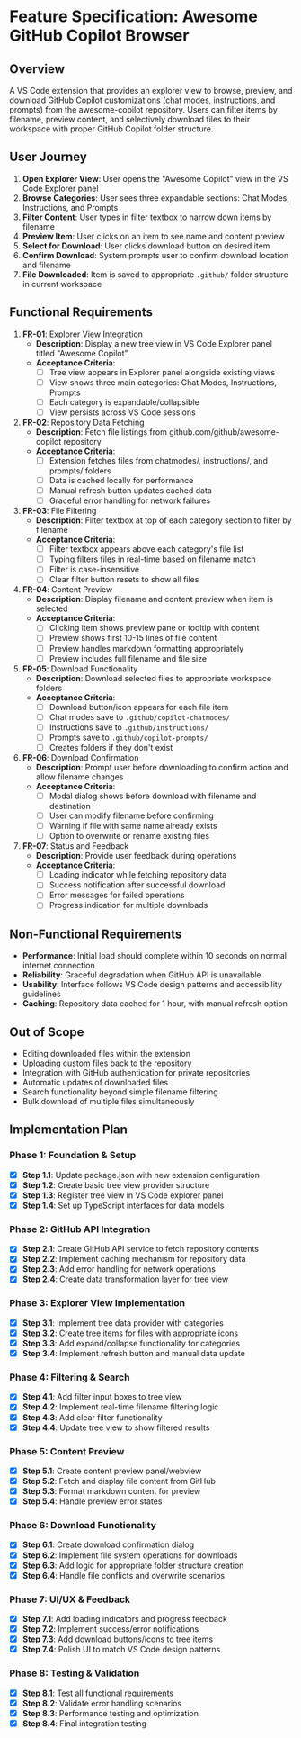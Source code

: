# Feature Specification: Awesome GitHub Copilot Browser

## Overview

A VS Code extension that provides an explorer view to browse, preview, and download GitHub Copilot customizations (chat modes, instructions, and prompts) from the awesome-copilot repository. Users can filter items by filename, preview content, and selectively download files to their workspace with proper GitHub Copilot folder structure.

## User Journey

1. **Open Explorer View**: User opens the "Awesome Copilot" view in the VS Code Explorer panel
2. **Browse Categories**: User sees three expandable sections: Chat Modes, Instructions, and Prompts
3. **Filter Content**: User types in filter textbox to narrow down items by filename
4. **Preview Item**: User clicks on an item to see name and content preview
5. **Select for Download**: User clicks download button on desired item
6. **Confirm Download**: System prompts user to confirm download location and filename
7. **File Downloaded**: Item is saved to appropriate `.github/` folder structure in current workspace

## Functional Requirements

1. **FR-01**: Explorer View Integration
   - **Description**: Display a new tree view in VS Code Explorer panel titled "Awesome Copilot"
   - **Acceptance Criteria**:
     - [ ] Tree view appears in Explorer panel alongside existing views
     - [ ] View shows three main categories: Chat Modes, Instructions, Prompts
     - [ ] Each category is expandable/collapsible
     - [ ] View persists across VS Code sessions

2. **FR-02**: Repository Data Fetching
   - **Description**: Fetch file listings from github.com/github/awesome-copilot repository
   - **Acceptance Criteria**:
     - [ ] Extension fetches files from chatmodes/, instructions/, and prompts/ folders
     - [ ] Data is cached locally for performance
     - [ ] Manual refresh button updates cached data
     - [ ] Graceful error handling for network failures

3. **FR-03**: File Filtering
   - **Description**: Filter textbox at top of each category section to filter by filename
   - **Acceptance Criteria**:
     - [ ] Filter textbox appears above each category's file list
     - [ ] Typing filters files in real-time based on filename match
     - [ ] Filter is case-insensitive
     - [ ] Clear filter button resets to show all files

4. **FR-04**: Content Preview
   - **Description**: Display filename and content preview when item is selected
   - **Acceptance Criteria**:
     - [ ] Clicking item shows preview pane or tooltip with content
     - [ ] Preview shows first 10-15 lines of file content
     - [ ] Preview handles markdown formatting appropriately
     - [ ] Preview includes full filename and file size

5. **FR-05**: Download Functionality
   - **Description**: Download selected files to appropriate workspace folders
   - **Acceptance Criteria**:
     - [ ] Download button/icon appears for each file item
     - [ ] Chat modes save to `.github/copilot-chatmodes/`
     - [ ] Instructions save to `.github/instructions/`
     - [ ] Prompts save to `.github/copilot-prompts/`
     - [ ] Creates folders if they don't exist

6. **FR-06**: Download Confirmation
   - **Description**: Prompt user before downloading to confirm action and allow filename changes
   - **Acceptance Criteria**:
     - [ ] Modal dialog shows before download with filename and destination
     - [ ] User can modify filename before confirming
     - [ ] Warning if file with same name already exists
     - [ ] Option to overwrite or rename existing files

7. **FR-07**: Status and Feedback
   - **Description**: Provide user feedback during operations
   - **Acceptance Criteria**:
     - [ ] Loading indicator while fetching repository data
     - [ ] Success notification after successful download
     - [ ] Error messages for failed operations
     - [ ] Progress indication for multiple downloads

## Non-Functional Requirements

- **Performance**: Initial load should complete within 10 seconds on normal internet connection
- **Reliability**: Graceful degradation when GitHub API is unavailable
- **Usability**: Interface follows VS Code design patterns and accessibility guidelines
- **Caching**: Repository data cached for 1 hour, with manual refresh option

## Out of Scope

- Editing downloaded files within the extension
- Uploading custom files back to the repository
- Integration with GitHub authentication for private repositories
- Automatic updates of downloaded files
- Search functionality beyond simple filename filtering
- Bulk download of multiple files simultaneously

## Implementation Plan

### Phase 1: Foundation & Setup
- [x] **Step 1.1**: Update package.json with new extension configuration
- [x] **Step 1.2**: Create basic tree view provider structure
- [x] **Step 1.3**: Register tree view in VS Code explorer panel
- [x] **Step 1.4**: Set up TypeScript interfaces for data models

### Phase 2: GitHub API Integration
- [x] **Step 2.1**: Create GitHub API service to fetch repository contents
- [x] **Step 2.2**: Implement caching mechanism for repository data
- [x] **Step 2.3**: Add error handling for network operations
- [x] **Step 2.4**: Create data transformation layer for tree view

### Phase 3: Explorer View Implementation
- [x] **Step 3.1**: Implement tree data provider with categories
- [x] **Step 3.2**: Create tree items for files with appropriate icons
- [x] **Step 3.3**: Add expand/collapse functionality for categories
- [x] **Step 3.4**: Implement refresh button and manual data update

### Phase 4: Filtering & Search
- [x] **Step 4.1**: Add filter input boxes to tree view
- [x] **Step 4.2**: Implement real-time filename filtering logic
- [x] **Step 4.3**: Add clear filter functionality
- [x] **Step 4.4**: Update tree view to show filtered results

### Phase 5: Content Preview
- [x] **Step 5.1**: Create content preview panel/webview
- [x] **Step 5.2**: Fetch and display file content from GitHub
- [x] **Step 5.3**: Format markdown content for preview
- [x] **Step 5.4**: Handle preview error states

### Phase 6: Download Functionality
- [x] **Step 6.1**: Create download confirmation dialog
- [x] **Step 6.2**: Implement file system operations for downloads
- [x] **Step 6.3**: Add logic for appropriate folder structure creation
- [x] **Step 6.4**: Handle file conflicts and overwrite scenarios

### Phase 7: UI/UX & Feedback
- [x] **Step 7.1**: Add loading indicators and progress feedback
- [x] **Step 7.2**: Implement success/error notifications
- [x] **Step 7.3**: Add download buttons/icons to tree items
- [x] **Step 7.4**: Polish UI to match VS Code design patterns

### Phase 8: Testing & Validation
- [x] **Step 8.1**: Test all functional requirements
- [x] **Step 8.2**: Validate error handling scenarios
- [x] **Step 8.3**: Performance testing and optimization
- [x] **Step 8.4**: Final integration testing
